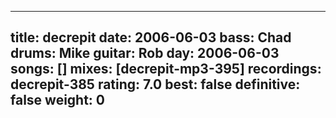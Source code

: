 
---
title: decrepit
date: 2006-06-03
bass:	Chad
drums:	Mike
guitar:	Rob
day: 2006-06-03
songs: []
mixes: [decrepit-mp3-395]
recordings: decrepit-385
rating: 7.0
best: false
definitive: false
weight: 0
---
